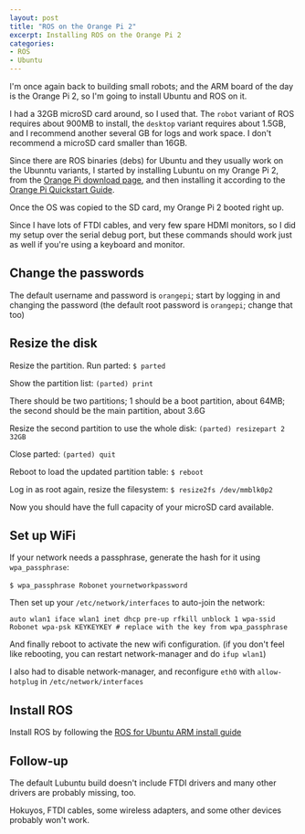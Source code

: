 ```yaml
---
layout: post
title: "ROS on the Orange Pi 2"
excerpt: Installing ROS on the Orange Pi 2
categories:
- ROS
- Ubuntu
---
```


I'm once again back to building small robots; and the ARM board of the day is the Orange Pi 2, so I'm going to install Ubuntu and ROS on it.

I had a 32GB microSD card around, so I used that. The `robot` variant of ROS requires about 900MB to install, the `desktop` variant requires about 1.5GB, and I recommend another several GB for logs and work space. I don't recommend a microSD card smaller than 16GB.

Since there are ROS binaries (debs) for Ubuntu and they usually work on the Ubunntu variants, I started by installing Lubuntu on my Orange Pi 2, from the [Orange Pi download page](http://www.orangepi.org/downloadresources/), and then installing it according to the [Orange Pi Quickstart Guide](http://www.orangepi.org/quickstart/start_ddcaed797a20bade87c2a52c91a206.html).


Once the OS was copied to the SD card, my Orange Pi 2 booted right up.

Since I have lots of FTDI cables, and very few spare HDMI monitors, so I did my setup over the serial debug port, but these commands should work just as well if you're using a keyboard and monitor.

## Change the passwords

The default username and password is `orangepi`; start by logging in and changing the password (the default root password is `orangepi`; change that too)

## Resize the disk

Resize the partition. Run parted:
`$ parted`

Show the partition list:
`(parted) print`

There should be two partitions; 1 should be a boot partition, about 64MB; the second should be the main partition, about 3.6G

Resize the second partition to use the whole disk:
`(parted) resizepart 2 32GB`

Close parted:
`(parted) quit`

Reboot to load the updated partition table:
`$ reboot`

Log in as root again, resize the filesystem:
`$ resize2fs /dev/mmblk0p2`

Now you should have the full capacity of your microSD card available.

## Set up WiFi

If your network needs a passphrase, generate the hash for it using `wpa_passphrase`:

`$ wpa_passphrase Robonet`
`yournetworkpassword`

Then set up your `/etc/network/interfaces` to auto-join the network:

`auto wlan1
iface wlan1 inet dhcp
  pre-up rfkill unblock 1
  wpa-ssid Robonet
  wpa-psk KEYKEYKEY # replace with the key from wpa_passphrase`

And finally reboot to activate the new wifi configuration.
 (if you don't feel like rebooting, you can restart network-manager and do `ifup wlan1`)

I also had to disable network-manager, and reconfigure `eth0` with `allow-hotplug` in `/etc/network/interfaces`

## Install ROS

Install ROS by following the [ROS for Ubuntu ARM install guide](http://wiki.ros.org/indigo/Installation/UbuntuARM)


## Follow-up

The default Lubuntu build doesn't include FTDI drivers and many other drivers are probably missing, too.

Hokuyos, FTDI cables, some wireless adapters, and some other devices probably won't work.
